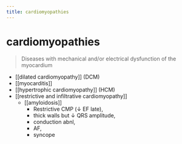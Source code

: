 ```yaml
---
title: cardiomyopathies
---
```


# cardiomyopathies

> Diseases with mechanical and/or electrical dysfunction of the myocardium

- [[dilated cardiomyopathy]] (DCM)
- [[myocarditis]]
- [[hypertrophic cardiomyopathy]] (HCM)
- [[restrictive and infiltrative cardiomyopathy]]
  - [[amyloidosis]]
    - Restrictive CMP (↓ EF late),
    - thick walls but ↓ QRS amplitude,
    - conduction abnl,
    - AF,
    - syncope

